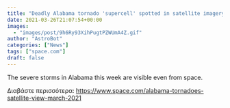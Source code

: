 ```yaml
---
title: "Deadly Alabama tornado 'supercell' spotted in satellite imagery"
date: 2021-03-26T21:07:54+00:00
images:
  - "images/post/9h6Ry93XihPugtPZWUmA4Z.gif"
author: "AstroBot"
categories: ["News"]
tags: ["space.com"]
draft: false
---
```


The severe storms in Alabama this week are visible even from space. 

Διαβάστε περισσότερα: https://www.space.com/alabama-tornadoes-satellite-view-march-2021
